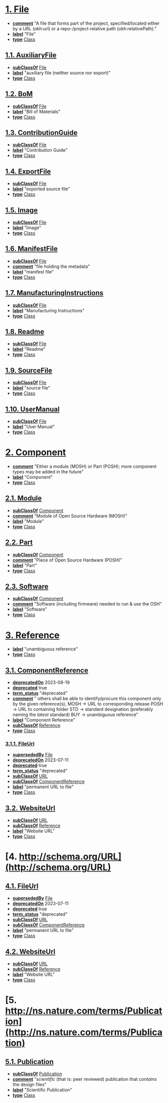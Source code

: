 # [1. File](https://w3id.org/oseg/ont/okh#File)

* [**comment**](http://www.w3.org/2000/01/rdf-schema#comment) "A file that forms part of the project, specified/located either by a URL (okh:url) or a repo-/project-relative path (okh:relativePath)."
* [**label**](http://www.w3.org/2000/01/rdf-schema#label) "File"
* [**type**](http://www.w3.org/1999/02/22-rdf-syntax-ns#type) [Class](http://www.w3.org/2002/07/owl#Class)

## [1.1. AuxiliaryFile](https://w3id.org/oseg/ont/okh#AuxiliaryFile)

* [**subClassOf**](http://www.w3.org/2000/01/rdf-schema#subClassOf) [File](https://w3id.org/oseg/ont/okh#File)
* [**label**](http://www.w3.org/2000/01/rdf-schema#label) "auxiliary file (neither source nor export)"
* [**type**](http://www.w3.org/1999/02/22-rdf-syntax-ns#type) [Class](http://www.w3.org/2002/07/owl#Class)

## [1.2. BoM](https://w3id.org/oseg/ont/okh#BoM)

* [**subClassOf**](http://www.w3.org/2000/01/rdf-schema#subClassOf) [File](https://w3id.org/oseg/ont/okh#File)
* [**label**](http://www.w3.org/2000/01/rdf-schema#label) "Bill of Materials"
* [**type**](http://www.w3.org/1999/02/22-rdf-syntax-ns#type) [Class](http://www.w3.org/2002/07/owl#Class)

## [1.3. ContributionGuide](https://w3id.org/oseg/ont/okh#ContributionGuide)

* [**subClassOf**](http://www.w3.org/2000/01/rdf-schema#subClassOf) [File](https://w3id.org/oseg/ont/okh#File)
* [**label**](http://www.w3.org/2000/01/rdf-schema#label) "Contribution Guide"
* [**type**](http://www.w3.org/1999/02/22-rdf-syntax-ns#type) [Class](http://www.w3.org/2002/07/owl#Class)

## [1.4. ExportFile](https://w3id.org/oseg/ont/okh#ExportFile)

* [**subClassOf**](http://www.w3.org/2000/01/rdf-schema#subClassOf) [File](https://w3id.org/oseg/ont/okh#File)
* [**label**](http://www.w3.org/2000/01/rdf-schema#label) "exported source file"
* [**type**](http://www.w3.org/1999/02/22-rdf-syntax-ns#type) [Class](http://www.w3.org/2002/07/owl#Class)

## [1.5. Image](https://w3id.org/oseg/ont/okh#Image)

* [**subClassOf**](http://www.w3.org/2000/01/rdf-schema#subClassOf) [File](https://w3id.org/oseg/ont/okh#File)
* [**label**](http://www.w3.org/2000/01/rdf-schema#label) "Image"
* [**type**](http://www.w3.org/1999/02/22-rdf-syntax-ns#type) [Class](http://www.w3.org/2002/07/owl#Class)

## [1.6. ManifestFile](https://w3id.org/oseg/ont/okh#ManifestFile)

* [**subClassOf**](http://www.w3.org/2000/01/rdf-schema#subClassOf) [File](https://w3id.org/oseg/ont/okh#File)
* [**comment**](http://www.w3.org/2000/01/rdf-schema#comment) "file holding the metadata"
* [**label**](http://www.w3.org/2000/01/rdf-schema#label) "manifest file"
* [**type**](http://www.w3.org/1999/02/22-rdf-syntax-ns#type) [Class](http://www.w3.org/2002/07/owl#Class)

## [1.7. ManufacturingInstructions](https://w3id.org/oseg/ont/okh#ManufacturingInstructions)

* [**subClassOf**](http://www.w3.org/2000/01/rdf-schema#subClassOf) [File](https://w3id.org/oseg/ont/okh#File)
* [**label**](http://www.w3.org/2000/01/rdf-schema#label) "Manufacturing Instructions"
* [**type**](http://www.w3.org/1999/02/22-rdf-syntax-ns#type) [Class](http://www.w3.org/2002/07/owl#Class)

## [1.8. Readme](https://w3id.org/oseg/ont/okh#Readme)

* [**subClassOf**](http://www.w3.org/2000/01/rdf-schema#subClassOf) [File](https://w3id.org/oseg/ont/okh#File)
* [**label**](http://www.w3.org/2000/01/rdf-schema#label) "Readme"
* [**type**](http://www.w3.org/1999/02/22-rdf-syntax-ns#type) [Class](http://www.w3.org/2002/07/owl#Class)

## [1.9. SourceFile](https://w3id.org/oseg/ont/okh#SourceFile)

* [**subClassOf**](http://www.w3.org/2000/01/rdf-schema#subClassOf) [File](https://w3id.org/oseg/ont/okh#File)
* [**label**](http://www.w3.org/2000/01/rdf-schema#label) "source file"
* [**type**](http://www.w3.org/1999/02/22-rdf-syntax-ns#type) [Class](http://www.w3.org/2002/07/owl#Class)

## [1.10. UserManual](https://w3id.org/oseg/ont/okh#UserManual)

* [**subClassOf**](http://www.w3.org/2000/01/rdf-schema#subClassOf) [File](https://w3id.org/oseg/ont/okh#File)
* [**label**](http://www.w3.org/2000/01/rdf-schema#label) "User Manual"
* [**type**](http://www.w3.org/1999/02/22-rdf-syntax-ns#type) [Class](http://www.w3.org/2002/07/owl#Class)

# [2. Component](https://w3id.org/oseg/ont/okh#Component)

* [**comment**](http://www.w3.org/2000/01/rdf-schema#comment) "Either a module (MOSH) or Part (POSH); more component types may be added in the future"
* [**label**](http://www.w3.org/2000/01/rdf-schema#label) "Component"
* [**type**](http://www.w3.org/1999/02/22-rdf-syntax-ns#type) [Class](http://www.w3.org/2002/07/owl#Class)

## [2.1. Module](https://w3id.org/oseg/ont/okh#Module)

* [**subClassOf**](http://www.w3.org/2000/01/rdf-schema#subClassOf) [Component](https://w3id.org/oseg/ont/okh#Component)
* [**comment**](http://www.w3.org/2000/01/rdf-schema#comment) "Module of Open Source Hardware (MOSH)"
* [**label**](http://www.w3.org/2000/01/rdf-schema#label) "Module"
* [**type**](http://www.w3.org/1999/02/22-rdf-syntax-ns#type) [Class](http://www.w3.org/2002/07/owl#Class)

## [2.2. Part](https://w3id.org/oseg/ont/okh#Part)

* [**subClassOf**](http://www.w3.org/2000/01/rdf-schema#subClassOf) [Component](https://w3id.org/oseg/ont/okh#Component)
* [**comment**](http://www.w3.org/2000/01/rdf-schema#comment) "Piece of Open Source Hardware (POSH)"
* [**label**](http://www.w3.org/2000/01/rdf-schema#label) "Part"
* [**type**](http://www.w3.org/1999/02/22-rdf-syntax-ns#type) [Class](http://www.w3.org/2002/07/owl#Class)

## [2.3. Software](https://w3id.org/oseg/ont/okh#Software)

* [**subClassOf**](http://www.w3.org/2000/01/rdf-schema#subClassOf) [Component](https://w3id.org/oseg/ont/okh#Component)
* [**comment**](http://www.w3.org/2000/01/rdf-schema#comment) "Software (including firmware) needed to run & use the OSH"
* [**label**](http://www.w3.org/2000/01/rdf-schema#label) "Software"
* [**type**](http://www.w3.org/1999/02/22-rdf-syntax-ns#type) [Class](http://www.w3.org/2002/07/owl#Class)

# [3. Reference](https://w3id.org/oseg/ont/okh#Reference)

* [**label**](http://www.w3.org/2000/01/rdf-schema#label) "unambiguous reference"
* [**type**](http://www.w3.org/1999/02/22-rdf-syntax-ns#type) [Class](http://www.w3.org/2002/07/owl#Class)

## [3.1. ComponentReference](https://w3id.org/oseg/ont/okh#ComponentReference)

* [**deprecatedOn**](http://creativecommons.org/ns#deprecatedOn) 2023-08-19
* [**deprecated**](http://www.w3.org/2002/07/owl#deprecated) true
* [**term_status**](http://www.w3.org/2003/06/sw-vocab-status/ns#term_status) "deprecated"
* [**comment**](http://www.w3.org/2000/01/rdf-schema#comment) "
    others shall be able to identify/procure this component only by the given reference(s),
    MOSH → URL to corresponding release
    POSH → URL to containing folder
    STD  → standard designation (preferably naming the _latest_ standard)
    BUY  → unambiguous reference"
* [**label**](http://www.w3.org/2000/01/rdf-schema#label) "Component Reference"
* [**subClassOf**](http://www.w3.org/2000/01/rdf-schema#subClassOf) [Reference](https://w3id.org/oseg/ont/okh#Reference)
* [**type**](http://www.w3.org/1999/02/22-rdf-syntax-ns#type) [Class](http://www.w3.org/2002/07/owl#Class)

### [3.1.1. FileUrl](https://w3id.org/oseg/ont/okh#FileUrl)

* [**supersededBy**](http://schema.org/supersededBy) [File](https://w3id.org/oseg/ont/okh#File)
* [**deprecatedOn**](http://creativecommons.org/ns#deprecatedOn) 2023-07-11
* [**deprecated**](http://www.w3.org/2002/07/owl#deprecated) true
* [**term_status**](http://www.w3.org/2003/06/sw-vocab-status/ns#term_status) "deprecated"
* [**subClassOf**](http://www.w3.org/2000/01/rdf-schema#subClassOf) [URL](http://schema.org/URL)
* [**subClassOf**](http://www.w3.org/2000/01/rdf-schema#subClassOf) [ComponentReference](https://w3id.org/oseg/ont/okh#ComponentReference)
* [**label**](http://www.w3.org/2000/01/rdf-schema#label) "permanent URL to file"
* [**type**](http://www.w3.org/1999/02/22-rdf-syntax-ns#type) [Class](http://www.w3.org/2002/07/owl#Class)

## [3.2. WebsiteUrl](https://w3id.org/oseg/ont/okh#WebsiteUrl)

* [**subClassOf**](http://www.w3.org/2000/01/rdf-schema#subClassOf) [URL](http://schema.org/URL)
* [**subClassOf**](http://www.w3.org/2000/01/rdf-schema#subClassOf) [Reference](https://w3id.org/oseg/ont/okh#Reference)
* [**label**](http://www.w3.org/2000/01/rdf-schema#label) "Website URL"
* [**type**](http://www.w3.org/1999/02/22-rdf-syntax-ns#type) [Class](http://www.w3.org/2002/07/owl#Class)

# [4. http://schema.org/URL](http://schema.org/URL)


## [4.1. FileUrl](https://w3id.org/oseg/ont/okh#FileUrl)

* [**supersededBy**](http://schema.org/supersededBy) [File](https://w3id.org/oseg/ont/okh#File)
* [**deprecatedOn**](http://creativecommons.org/ns#deprecatedOn) 2023-07-11
* [**deprecated**](http://www.w3.org/2002/07/owl#deprecated) true
* [**term_status**](http://www.w3.org/2003/06/sw-vocab-status/ns#term_status) "deprecated"
* [**subClassOf**](http://www.w3.org/2000/01/rdf-schema#subClassOf) [URL](http://schema.org/URL)
* [**subClassOf**](http://www.w3.org/2000/01/rdf-schema#subClassOf) [ComponentReference](https://w3id.org/oseg/ont/okh#ComponentReference)
* [**label**](http://www.w3.org/2000/01/rdf-schema#label) "permanent URL to file"
* [**type**](http://www.w3.org/1999/02/22-rdf-syntax-ns#type) [Class](http://www.w3.org/2002/07/owl#Class)

## [4.2. WebsiteUrl](https://w3id.org/oseg/ont/okh#WebsiteUrl)

* [**subClassOf**](http://www.w3.org/2000/01/rdf-schema#subClassOf) [URL](http://schema.org/URL)
* [**subClassOf**](http://www.w3.org/2000/01/rdf-schema#subClassOf) [Reference](https://w3id.org/oseg/ont/okh#Reference)
* [**label**](http://www.w3.org/2000/01/rdf-schema#label) "Website URL"
* [**type**](http://www.w3.org/1999/02/22-rdf-syntax-ns#type) [Class](http://www.w3.org/2002/07/owl#Class)

# [5. http://ns.nature.com/terms/Publication](http://ns.nature.com/terms/Publication)


## [5.1. Publication](https://w3id.org/oseg/ont/okh#Publication)

* [**subClassOf**](http://www.w3.org/2000/01/rdf-schema#subClassOf) [Publication](http://ns.nature.com/terms/Publication)
* [**comment**](http://www.w3.org/2000/01/rdf-schema#comment) "_scientific_ (that is: peer reviewed) publication that _contains_ the design files"
* [**label**](http://www.w3.org/2000/01/rdf-schema#label) "Scientific Publication"
* [**type**](http://www.w3.org/1999/02/22-rdf-syntax-ns#type) [Class](http://www.w3.org/2002/07/owl#Class)

